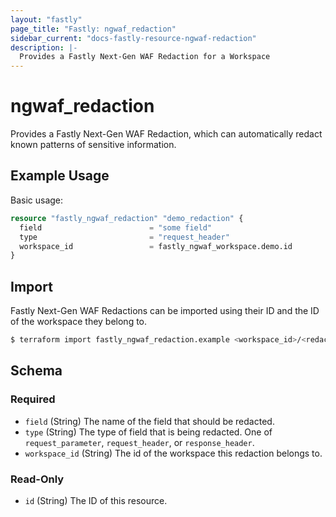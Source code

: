 ```yaml
---
layout: "fastly"
page_title: "Fastly: ngwaf_redaction"
sidebar_current: "docs-fastly-resource-ngwaf-redaction"
description: |-
  Provides a Fastly Next-Gen WAF Redaction for a Workspace
---
```


# ngwaf_redaction

Provides a Fastly Next-Gen WAF Redaction, which can automatically redact known patterns of sensitive information.

## Example Usage

Basic usage:

```terraform
resource "fastly_ngwaf_redaction" "demo_redaction" {
  field                        = "some field"
  type                         = "request_header"
  workspace_id                 = fastly_ngwaf_workspace.demo.id
}
```

## Import

Fastly Next-Gen WAF Redactions can be imported using their ID and the ID of the workspace they belong to.

```sh
$ terraform import fastly_ngwaf_redaction.example <workspace_id>/<redaction_id>
```

<!-- schema generated by tfplugindocs -->
## Schema

### Required

- `field` (String) The name of the field that should be redacted.
- `type` (String) The type of field that is being redacted. One of `request_parameter`, `request_header`, or `response_header`.
- `workspace_id` (String) The id of the workspace this redaction belongs to.

### Read-Only

- `id` (String) The ID of this resource.